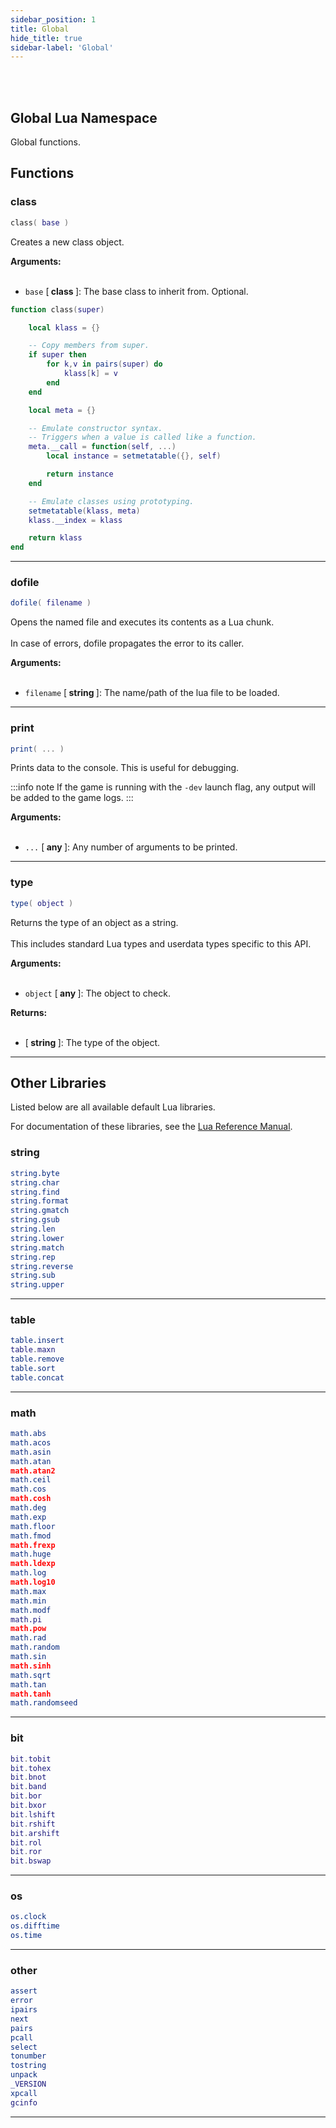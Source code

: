 ```yaml
---
sidebar_position: 1
title: Global
hide_title: true
sidebar-label: 'Global'
---
```


<br></br>

## Global Lua Namespace

Global functions.

## Functions

### class

```lua
class( base )
```

Creates a new class object.

<strong>Arguments:</strong> <br></br>

- <code>base</code> [<strong> class </strong>]: The base class to inherit from. Optional.

```lua title="Internal code of the class function"
function class(super)

	local klass = {}

	-- Copy members from super.
	if super then
		for k,v in pairs(super) do
			klass[k] = v
		end
	end

	local meta = {}

	-- Emulate constructor syntax.
	-- Triggers when a value is called like a function.
	meta.__call = function(self, ...)
		local instance = setmetatable({}, self)

		return instance
	end

	-- Emulate classes using prototyping.
	setmetatable(klass, meta)
	klass.__index = klass

	return klass
end
```

---

### dofile

```lua
dofile( filename )
```

Opens the named file and executes its contents as a Lua chunk. <br></br>
In case of errors, dofile propagates the error to its caller.

<strong>Arguments:</strong> <br></br>

- <code>filename</code> [<strong> string </strong>]: The name/path of the lua file to be loaded.

---

### print

```lua
print( ... )
```

Prints data to the console. This is useful for debugging.

:::info note
If the game is running with the <code>-dev</code> launch flag, any output will be added to the game logs.
:::

<strong>Arguments:</strong> <br></br>

- <code>...</code> [<strong> any </strong>]: Any number of arguments to be printed.

---

### type

```lua
type( object )
```

Returns the type of an object as a string. <br></br>
This includes standard Lua types and userdata types specific to this API.

<strong>Arguments:</strong> <br></br>

- <code>object</code> [<strong> any </strong>]: The object to check.

<strong>Returns:</strong> <br></br>

- [<strong> string </strong>]: The type of the object.

---

## Other Libraries

Listed below are all available default Lua libraries.

For documentation of these libraries, see the [Lua Reference Manual](https://www.lua.org/manual/5.1/manual.html).

### string
```lua
string.byte
string.char
string.find
string.format
string.gmatch
string.gsub
string.len
string.lower
string.match
string.rep
string.reverse
string.sub
string.upper
```

---

### table
```lua
table.insert
table.maxn
table.remove
table.sort
table.concat
```

---

### math
```lua
math.abs
math.acos
math.asin
math.atan
math.atan2
math.ceil
math.cos
math.cosh
math.deg
math.exp
math.floor
math.fmod
math.frexp
math.huge
math.ldexp
math.log
math.log10
math.max
math.min
math.modf
math.pi
math.pow
math.rad
math.random
math.sin
math.sinh
math.sqrt
math.tan
math.tanh
math.randomseed
```

---

### bit
```lua
bit.tobit
bit.tohex
bit.bnot
bit.band
bit.bor
bit.bxor
bit.lshift
bit.rshift
bit.arshift
bit.rol
bit.ror
bit.bswap
```

---

### os
```lua
os.clock
os.difftime
os.time
```

---

### other
```lua
assert
error
ipairs
next
pairs
pcall
select
tonumber
tostring
unpack
_VERSION
xpcall
gcinfo
```

---






